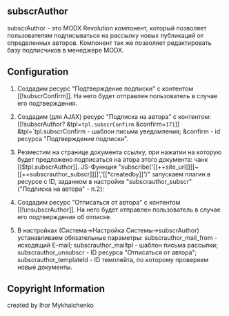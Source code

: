 ## subscrAuthor

subscrAuthor - это MODX Revolution компонент, который позволяет пользователям подписываться
на рассылку новых публикаций от определенных авторов.
Компонент так же позволяет редактировать базу подписчиков в менеджере MODX.

## Configuration

1. Создадим ресурс "Подтверждение подписки" с контентом [[!subscrConfirm]].
На него будет отправлен пользователь в случае его подтверждения.

2. Создадим (для AJAX) ресурс "Подписка на автора" с контентом:
[[!subscrAuthor? &tpl=`tpl.subscrConfirm` &confirm=`171`]]
&tpl=`tpl.subscrConfirm - шаблон письма уведомления;
&confirm - id ресурса "Подтверждение подписки".

3. Резместим на странице документа ссылку, при нажатии на которую
будет предложено подписаться на атора этого документа: чанк [[$tpl.subscrAuthor]].
JS-Функция "subscribe('[[++site_url]][[~[[++subscrauthor_subscr]]]]','[[*createdby]]')" запускаем плагин в ресурсе с ID, заданном в настройке "subscrauthor_subscr" ("Подписка на автора" - п.2):

4. Создадим ресурс "Отписаться от автора" с контентом [[!unsubscrAuthor]].
На него будет отправлен пользователь в случае его подтверждения об отписке.

5. В настройках (Система->Настройка Системы->subscrAuthor) устанавливаем обязательные параметры:
subscrauthor_mail_from - исходящий E-mail;
subscrauthor_mailtpl - шаблон письма рассылки;
subscrauthor_unsubscr - ID ресурса "Отписаться от автора";
subscrauthor_templateId - ID темплейта, по которому проверяем новые документы.

## Copyright Information

created by Ihor Mykhalchenko